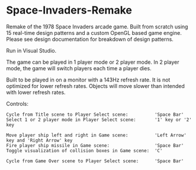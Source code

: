 # Space-Invaders-Remake
Remake of the 1978 Space Invaders arcade game.  Built from scratch using 15 real-time design patterns and a custom OpenGL based game engine. 
Please see design documentation for breakdown of design patterns.

Run in Visual Studio.

The game can be played in 1 player mode or 2 player mode.  In 2 player mode, the game will switch players each time a player dies.

Built to be played in on a monitor with a 143Hz refresh rate.  It is not optimized for lower refresh rates.  Objects will move slower 
than intended with lower refresh rates.

Controls:

    Cycle from Title scene to Player Select scene:          'Space Bar'
    Select 1 or 2 player mode in Player Select scene:       '1' key or '2' key
    
    Move player ship left and right in Game scene:          'Left Arrow' key and 'Right Arrow' key
    Fire player ship missile in Game scene:                 'Space Bar'
    Toggle visualization of collision boxes in Game scene:  'C'

    Cycle from Game Over scene to Player Select scene:      'Space Bar'

